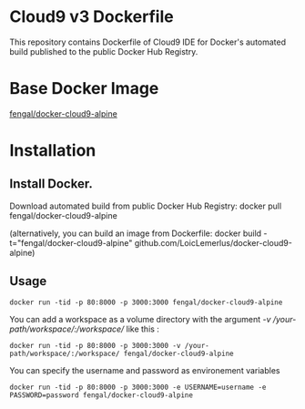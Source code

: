 Cloud9 v3 Dockerfile
=============

This repository contains Dockerfile of Cloud9 IDE for Docker's automated build published to the public Docker Hub Registry.

# Base Docker Image
[fengal/docker-cloud9-alpine](https://hub.docker.com/r/fengal/docker-cloud9-alpine/)

# Installation

## Install Docker.

Download automated build from public Docker Hub Registry: docker pull fengal/docker-cloud9-alpine

(alternatively, you can build an image from Dockerfile: docker build -t="fengal/docker-cloud9-alpine" github.com/LoicLemerlus/docker-cloud9-alpine)

## Usage

    docker run -tid -p 80:8000 -p 3000:3000 fengal/docker-cloud9-alpine
    
You can add a workspace as a volume directory with the argument *-v /your-path/workspace/:/workspace/* like this :

    docker run -tid -p 80:8000 -p 3000:3000 -v /your-path/workspace/:/workspace/ fengal/docker-cloud9-alpine

You can specify the username and password as environement variables

    docker run -tid -p 80:8000 -p 3000:3000 -e USERNAME=username -e PASSWORD=password fengal/docker-cloud9-alpine

